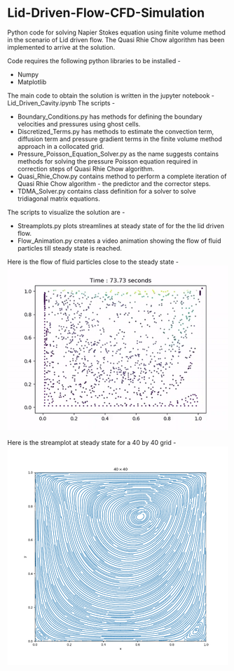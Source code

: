 # Lid-Driven-Flow-CFD-Simulation

Python code for solving Napier Stokes equation using finite volume method in the scenario of Lid driven flow. The Quasi Rhie Chow algorithm has been implemented to arrive at the solution.

Code requires the following python libraries to be installed -
 - Numpy
 - Matplotlib
 
The main code to obtain the solution is written in the jupyter notebook - Lid_Driven_Cavity.ipynb
The scripts -
 - Boundary_Conditions.py has methods for defining the boundary velocities and pressures using ghost cells.
 - Discretized_Terms.py has methods to estimate the convection term, diffusion term and pressure gradient terms in the finite volume method approach in a collocated grid.
 - Pressure_Poisson_Equation_Solver.py as the name suggests contains methods for solving the pressure Poisson equation required in correction steps of Quasi Rhie Chow algorithm.
 - Quasi_Rhie_Chow.py contains method to perform a complete iteration of Quasi Rhie Chow algorithm - the predictor and the corrector steps.
 - TDMA_Solver.py contains class definition for a solver to solve tridiagonal matrix equations.

The scripts to visualize the solution are -
 - Streamplots.py plots streamlines at steady state of for the the lid driven flow.
 - Flow_Animation.py creates a video animation showing the flow of fluid particles till steady state is reached.
 
Here is the flow of fluid particles close to the steady state -
![Flow Animation](/Flow_Animation.gif)
 
Here is the streamplot at steady state for a 40 by 40 grid -
![Streamplot](/40_cross_40.png)


